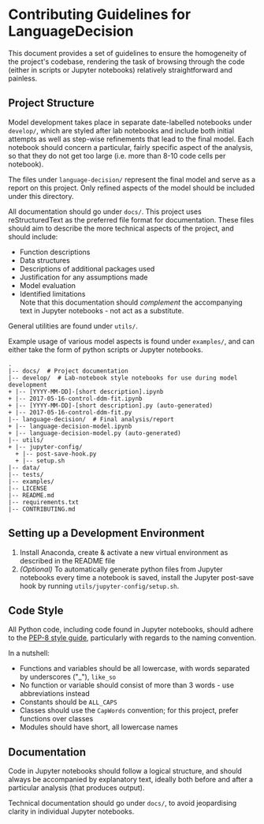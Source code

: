 # Contributing Guidelines for LanguageDecision

This document provides a set of guidelines to ensure the homogeneity of the project's codebase,
rendering the task of browsing through the code (either in scripts or Jupyter notebooks) relatively
straightforward and painless.

## Project Structure
Model development takes place in separate date-labelled notebooks under `develop/`, which are styled after 
lab notebooks and include both initial attempts as well as step-wise refinements that lead to the final model.
Each notebook should concern a particular, fairly specific aspect of the analysis, so that they do not get too
large (i.e. more than 8-10 code cells per notebook).

The files under `language-decision/` represent the final model and serve as a report on this project. Only refined
aspects of the model should be included under this directory.

All documentation should go under `docs/`. This project uses reStructuredText as the preferred file format for 
documentation. These files should aim to describe the more technical aspects of the project, and should include:  
- Function descriptions  
- Data structures  
- Descriptions of additional packages used  
- Justification for any assumptions made  
- Model evaluation  
- Identified limitations  
Note that this documentation should *complement* the accompanying text in Jupyter notebooks - not act as a substitute.

General utilities are found under `utils/`. 

Example usage of various model aspects is found under `examples/`, and can either take the form of python scripts or
Jupyter notebooks.

    .  
    |-- docs/  # Project documentation  
    |-- develop/  # Lab-notebook style notebooks for use during model development  
    + |-- [YYYY-MM-DD]-[short description].ipynb  
    + |-- 2017-05-16-control-ddm-fit.ipynb  
    + |-- [YYYY-MM-DD]-[short description].py (auto-generated)  
    + |-- 2017-05-16-control-ddm-fit.py  
    |-- language-decision/  # Final analysis/report  
    + |-- language-decision-model.ipynb  
    + |-- language-decision-model.py (auto-generated)  
    |-- utils/  
    + |-- jupyter-config/  
      + |-- post-save-hook.py  
      + |-- setup.sh  
    |-- data/  
    |-- tests/  
    |-- examples/  
    |-- LICENSE  
    |-- README.md  
    |-- requirements.txt  
    |-- CONTRIBUTING.md  


## Setting up a Development Environment
1. Install Anaconda, create & activate a new virtual environment as described in the README file
2. *(Optional)* To automatically generate python files from Jupyter notebooks every time a notebook is saved,
install the Jupyter post-save hook by running `utils/jupyter-config/setup.sh`. 

## Code Style
All Python code, including code found in Jupyter notebooks, should adhere to the [PEP-8 style guide](https://www.python.org/dev/peps/pep-0008/),
particularly with regards to the naming convention. 

In a nutshell:
- Functions and variables should be all lowercase, with words separated by underscores ("_"), `like_so`  
- No function or variable should consist of more than 3 words - use abbreviations instead  
- Constants should be `ALL_CAPS`  
- Classes should use the `CapWords` convention; for this project, prefer functions over classes  
- Modules should have short, all lowercase names  

## Documentation
Code in Jupyter notebooks should follow a logical structure, and should always be accompanied by explanatory text, 
ideally both before and after a particular analysis (that produces output).

Technical documentation should go under `docs/`, to avoid jeopardising clarity in individual Jupyter notebooks.
